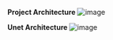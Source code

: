 
**Project Architecture**
![image](https://github.com/user-attachments/assets/bf7c469e-738f-432a-80d5-dd0ff4d7496f)


**Unet Architecture**
![image](https://github.com/user-attachments/assets/63a173e5-4ff1-4be9-8990-258d445b04e4)

